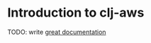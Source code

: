 # Introduction to clj-aws

TODO: write [great documentation](http://jacobian.org/writing/what-to-write/)
